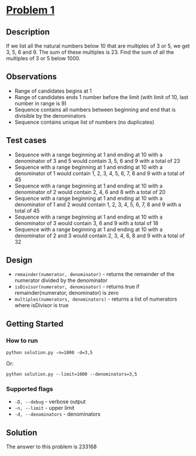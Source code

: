 # [Problem 1](http://projecteuler.net/index.php?section=problems&id=1)

## Description
If we list all the natural numbers below 10 that are multiples of 3 or 5, we get 3, 5, 6 and 9. The sum of these multiples is 23.
Find the sum of all the multiples of 3 or 5 below 1000.

## Observations
* Range of candidates begins at 1
* Range of candidates ends 1 number before the limit (with limit of 10, last number in range is 9)
* Sequence contains all numbers between beginning and end that is divisible by the denominators
* Sequence contains unique list of numbers (no duplicates)

## Test cases
* Sequence with a range beginning at 1 and ending at 10 with a denominator of 3 and 5 would contain 3, 5, 6 and 9 with a total of 23
* Sequence with a range beginning at 1 and ending at 10 with a denominator of 1 would contain 1, 2, 3, 4, 5, 6, 7, 8 and 9 with a total of 45
* Sequence with a range beginning at 1 and ending at 10 with a denominator of 2 would contain 2, 4, 6 and 8 with a total of 20
* Sequence with a range beginning at 1 and ending at 10 with a denominator of 1 and 2 would contain 1, 2, 3, 4, 5, 6, 7, 8 and 9 with a total of 45
* Sequence with a range beginning at 1 and ending at 10 with a denominator of 3 would contain 3, 6 and 9 with a total of 18
* Sequence with a range beginning at 1 and ending at 10 with a denominator of 2 and 3 would contain 2, 3, 4, 6, 8 and 9 with a total of 32

## Design
* `remainder(numerator, denominator)` - returns the remainder of the numerator divided by the denominator
* `isDivisor(numerator, denominator)` - returns true if remainder(numerator, denominator) is zero
* `multiples(numerators, denominators)` - returns a list of numerators where isDivisor is true

## Getting Started
### How to run
    python solution.py -n=1000 -d=3,5

Or:

    python solution.py --limit=1000 --denominators=3,5

### Supported flags
* `-D, --debug` - verbose output
* `-n, --limit` - upper limit
* `-d, --denominators` - denominators

## Solution
The answer to this problem is 233168